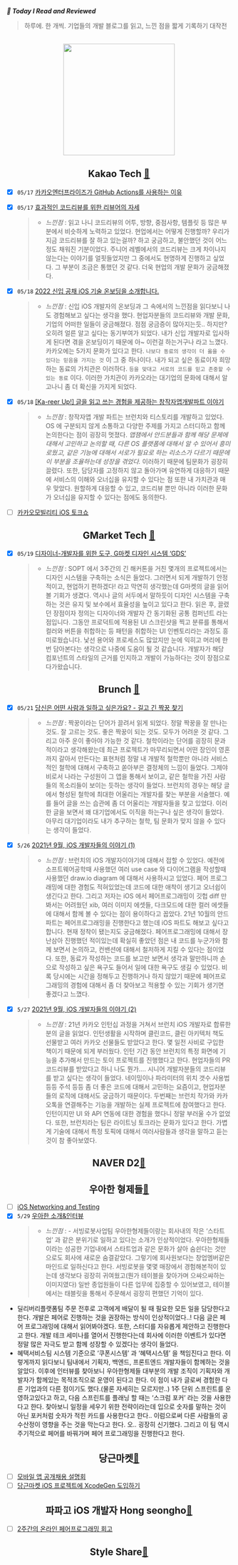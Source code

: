 ***🔗 Today I Read and Reviewed***
> 하루에. 한 개씩. 기업들의 개발 블로그를 읽고, 느낀 점을 짧게 기록하기 대작전

<br>

<div align=center>

<img src="https://user-images.githubusercontent.com/69136340/168649639-4398fa57-4ea6-450d-ac81-b3c16492ef92.gif" width ="250">

</div>



 <div align = center>

 ## Kakao Tech [🔗](https://tech.kakao.com)

 </div>

- [x] `05/17` [카카오엔터프라이즈가 GitHub Actions를 사용하는 이유](https://tech.kakao.com/2022/05/06/github-actions/)
- [x] `05/17` [효과적인 코드리뷰를 위한 리뷰어의 자세](https://tech.kakao.com/2022/03/17/2022-newkrew-onboarding-codereview/)
    > - _느낀점_ : 읽고 나니 코드리뷰의 어투, 방향, 중점사항, 템플릿 등 많은 부분에서 비슷하게 노력하고 있었다. 현업에서는 어떻게 진행할까? 우리가 지금 코드리뷰를 잘 하고 있는걸까? 하고 궁금하고, 불안했던 것이 어느정도 채워진 기분이었다. 주니어 레벨에서의 코드리뷰는 크게 차이나지 않는다는 이야기를 얼핏들었지만 그 중에서도 현명하게 진행하고 싶었다. 그 부분이 조금은 통했던 것 같다. 더욱 현업의 개발 문화가 궁금해졌다.
- [x] `05/18` [2022 신입 공채 iOS 기술 온보딩을 소개합니다.](https://tech.kakao.com/2022/03/16/2022-newkrew-onboarding-ios/)
    > - _느낀점_ : 신입 iOS 개발자의 온보딩과 그 속에서의 느낀점을 읽다보니 나도 경험해보고 싶다는 생각을 했다. 현업자분들의 코드리뷰와 개발 문화, 기업의 어떠한 일들이 궁금해졌다. 점점 궁금증이 많아지는듯.. 하지만? 오히려 얼른 알고 싶다는 동기부여가 되었다. 내가 신입 개발자로 입사하게 된다면 겪을 온보딩이기 때문에 아~ 이런걸 하는거구나 라고 느꼈다. 카카오에는 5가지 문화가 있다고 한다. `나보다 동료의 생각이 더 옳을 수 있다는 믿음을 가지는 것` 이 그 중 하나이다. 내가 되고 싶은 동료이자 희망하는 동료의 가치관은 이러하다. `등을 맞대고 서로의 코드를 믿고 존중할 수 있는 동료` 이다. 이러한 가치관이 카카오라는 대기업의 문화에 대해서 알고나니 좀 더 확신을 가지게 되었다.
 
- [X] `05/18` [[Ka-reer Up!] 글을 읽고 쓰는 경험을 제공하는 창작자앱개발파트 이야기](https://tech.kakao.com/2022/03/21/client-recruitment-01/)
    > - _느낀점_ : 창작자앱 개발 파트는 브런치와 티스토리를 개발하고 있었다. OS 에 구분되지 않게 소통하고 다양한 주제를 가지고 스터디하고 함께 논의한다는 점이 굉장히 멋졌다. _앱잼에서 안드분들과 함께 해당 문제에 대해서 고민하고 논의할 때, 다른 OS 플랫폼에 대해서 알 수 있어서 흥미로웠고, 같은 기능에 대해서 서로가 필요로 하는 리소스가 다르기 때문에 이 부분을 조율하는데 성장을 겪었다._ 이러하기 때문에 팀문화가 굉장히 끌렸다. 또한, 담당자를 고정하지 않고 돌아가며 유연하게 대응하기 때문에 서비스의 이해와 오너십을 유지할 수 있다는 점 또한 내 가치관과 매우 맞았다. 원할하게 대응할 수 있고, 코드리뷰 뿐만 아니라 이러한 문화가 오너십을 유지할 수 있다는 점에도 동의한다.
- [ ] [카카오모빌리티 iOS 토크쇼](https://if.kakao.com/session/132)

 <div align = center>

 ## GMarket Tech [🔗](https://product.gmarket.com/stories/)

 </div>

- [x] `05/19` [디자이너-개발자를 위한 도구, G마켓 디자인 시스템 ‘GDS’](https://product.gmarket.com/2021-03-gds/)
    > - _느낀점_ : SOPT 에서 3주간의 긴 해커톤을 거친 몇개의 프로젝트에서는 디자인 시스템을 구축하는 소식은 들었다. 그러면서 되게 개발하기 안정적이고, 현업하기 편하겠다! 라고 막연히 생각했는데 G마켓의 글을 읽어볼 기회가 생겼다. 역시나 글의 서두에서 말하듯이 디자인 시스템을 구축하는 것은 유지 및 보수에서 효율성을 높이고 있다고 한다. 읽은 후, 끌렸던 장점이자 정의는 디자이너와 개발자 간 동기화된 공통 컴퍼넌트 라는 점입니다. 그동안 프로덕트에 적용된 UI 스크린샷을 찍고 분류를 통해서 컬러와 버튼을 취합하는 등 패턴을 취합하는 UI 인벤토리라는 과정도 흥미로웠습니다. 낯선 용어와 프로세스도 많았지만 눈에 익히고 머리에 한번 담아본다는 생각으로 나중에 도움이 될 것 같습니다. 개발자가 해당 컴포넌트의 스타일의 근거를 인지하고 개발이 가능하다는 것이 장점으로 다가왔습니다.

 <div align = center>

## Brunch [🔗](https://brunch.co.kr/magazine/brunch-dev)
 
</div>

- [x] `05/21` [당신은 어떤 사람과 일하고 싶은가요? - 길고 긴 짝꿍 찾기](https://brunch.co.kr/@babosamo/85)
    > - _느낀점_ : 짝꿍이라는 단어가 끌려서 읽게 되었다. 정말 짝꿍을 잘 만나는 것도. 잘 고르는 것도. 좋은 짝꿍이 되는 것도. 모두가 어려운 것 같다. 그리고 아주 운이 좋아야 가능한 것 같다. 철학이라는 단어를 굉장히 문과적이라고 생각해왔는데 최근 프로젝트가 마무리되면서 어떤 장인이 영혼까지 갈아서 만든다는 표현처럼 정말 내 개발적 철학뿐만 아니라 서비스적인 철학에 대해서 구축하고 쏟아부은 결정체의 느낌이 들었다. 그제야 비로서 나라는 구성원이 그 앱을 통해서 보이고, 같은 철학을 가진 사람들의 목소리들이 보이는 듯하는 생각이 들었다. 브런치의 경우는 해당 글에서 형성된 철학에 최대한 어울리는 개발자를 찾는 부분을 서술했다. 예를 들어 글을 쓰는 습관에 좀 더 어울리는 개발자들을 찾고 있었다. 이러한 글을 보면서 왜 대기업에서도 이직을 하는구나 싶은 생각이 들었다. 아무리 대기업이라도 내가 추구하는 철학, 팀 문화가 맞지 않을 수 있다는 생각이 들었다.
- [x] `5/26` [2021년 9월, iOS 개발자들의 이야기 (1)](https://brunch.co.kr/@eunjin3786/223)
    > - _느낀점_ : 브런치의 iOS 개발자이야기에 대해서 접할 수 있었다. 예전에 소프트웨어공학때 사용했던 여러 use case 와 다이어그램을 작성할때 사용했던 draw.io diagram 에 대해서 사용하시고 있었다. 페어 프로그래밍에 대한 경험도 적혀있었는데 코드에 대한 애착이 생기고 오너쉽이 생긴다고 한다. 그리고 저자는 iOS 에서 페어프로그래밍이 깃헙 diff 만 봐서는 어려웠던 xib, 여러 이미지 에셋들, 다크모드에 대한 컬러 에셋들에 대해서 함께 볼 수 있다는 점이 용이하다고 꼽았다. 21년 10월의 안드파트는 페어프로그래밍을 진행한다고 했는데 iOS 파트도 해보고 싶다고 합니다. 현재 정착이 됐는지도 궁금해졌다. 페어프로그래밍에 대해서 장난삼아 진행했던 적이있는데 확실히 좋았던 점은 내 코드를 누군가와 함께 보면서 논의하고, 컨밴션에 대해서 철저하게 지킬 수 있다는 점이었다. 또한, 동료가 작성하는 코드를 보고만 보면서 생각과 말만하니까 손으로 작성하고 싶은 욕구도 들어서 일에 대한 욕구도 생길 수 있었다. 비록 당시에는 시간을 정해두고 진행하거나 하지 않았기 때문에 페어프로그래밍의 경험에 대해서 좀 더 찾아보고 적용할 수 있는 기회가 생기면 좋겠다고 느꼈다.
- [x] `5/27` [2021년 9월, iOS 개발자들의 이야기 (2)](https://brunch.co.kr/@woongss/1)
    > - _느낀점_ : 21년 카카오 인턴십 과정을 거쳐서 브런치 iOS 개발자로 합류한 분의 글을 읽었다. 인턴생활을 시작하며 클린코드, 클린 아키텍처 책도 선물받고 여러 카카오 선물들도 받았다고 한다. 몇 일전 사비로 구입한 책이기 때문에 되게 부러웠다. 인턴 기간 동안 브런치의 특정 화면에 기능을 추가해서 만드는 토이 프로젝트를 진행했다고 한다. 현업자들의 PR 코드리뷰를 받았다고 하니 나도 뭔가…. 시니어 개발자분들의 코드리뷰를 받고 싶다는 생각이 들었다. 네이밍이나 파라미터의 위치 갯수 사용법 등등 주석 등등 좀 더 좋은 코드에 대해서 고민하는 요즘이고, 현업자분들의 로직에 대해서도 궁금하기 때문이다. 두번째는 브런치 작가와 카카오톡을 연결해주는 기능을 개발하는 실제 프로젝트에 참여했다고 한다. 인턴이지만 UI 와 API 연동에 대한 경험을 했다니 정말 부러울 수가 없었다. 또한, 브런치라는 팀은 라이트닝 토크라는 문화가 있다고 한다. 가볍게 기술에 대해서 특정 토픽에 대해서 여러사람들과 생각을 말하고 듣는 것이 참 좋아보였다.

<div align = center>
 
## NAVER D2[🔗](https://d2.naver.com/search?keyword=ios&sort=postPublishedAt%2Cdesc)
 
</div>

<div align = center>
 
## 우아한 형제들[🔗](https://techblog.woowahan.com)
 
</div>

- [ ] [iOS Networking and Testing](https://techblog.woowahan.com/2704/)
- [x] `5/29` [우아한 소개&인터뷰](https://career.woowahan.com/woowa-team)
    > - _느낀점_ : - 서빙로봇사업팀
우아한형제들이랑는 회사내의 작은 ‘스타트업’ 과 같은 분위기로 일하고 있다는 소개가 인상적이었다. 우아한형제들이라는 성공한 기업내에서 스타트업과 같은 문화가 살아 숨쉰다는 것만으로도 회사에 새로운 숨결같았다. 그렇기에 회사원보다는 창업멤버같은 마인드로 일하신다고 한다. 서빙로봇을 몇몇 매장에서 경험해본적이 있는데 생각보다 굉장히 귀여웠고(뭔가 테이블을 찾아가며 으쌰으쌰하는 이미지였다) 일반 종업원들이 다른 업무에 집중할 수 있어보였고, 테이블에서는 태블릿을 통해서 주문해서 굉장히 편했던 기억이 있다.
- 딜리버리플랫폼팀
주문 전후로 고객에게 배달이 될 때 필요한 모든 일을 담당한다고 한다. 개발은 페어로 진행하는 것을 권장하는 방식이 인상적이었다..! 다음 글은 페어 프로그래밍에 대해서 읽어봐야겠다. 또한, 스터디를 자유롭게 제안하고 진행한다고 한다. 개발 테크 세미나를 열어서 진행한다는데 회사에 이러한 이벤트가 있다면 정말 많은 자극도 받고 함께 성장할 수 있겠다는 생각이 들었다.
- 혜택서비스팀
시스템 기준으로 ‘쿠폰시스템’ 과 ‘혜택시스템’ 을 책임진다고 한다. 이렇게까지 읽다보니 팀내에서 기획자, 백엔드, 프론트엔드 개발자들이 함께하는 것을 알았다. 이후에 인터뷰를 찾아보니 우아한형제들 대부분의 개발 조직이 기획자와 개발자가 함께있는 목적조직으로 운영이 된다고 한다. 이 점이 내가 글로써 경험한 다른 기업과의 다른 점이기도 했다.(물론 자세히는 모르지만..) 1주 단위 스프린트를 운영하고있다고 하고, 다음 스프린트를 플래닝 할 때는 ‘스크럼 포커’ 라는 것을 사용한다고 한다. 찾아보니 일정을 세우기 위한 전략이라는데 입으로 숫자를 말하는 것이 아닌 포커처럼 숫자가 적힌 카드를 사용한다고 한다.. 이럼으로써 다른 사람들의 공수산정이 영향을 주는 것을 막는다고 한다. 오.. 굉장히 신기했다. 그리고 이 팀 역시 주기적으로 페어를 바꿔가며 페어 프로그래밍을 진행한다고 한다. 

<div align = center>
 
## 당근마켓[🔗](https://medium.com/daangn/development/home)
 
</div>

- [ ] [모바일 앱 공개채용 설명회](https://team.daangn.com/jobs/4300798003/)
- [ ] [당근마켓 iOS 프로젝트에 XcodeGen 도입하기](https://medium.com/daangn/프로젝트에-xcodegen-도입하기-d0fd54691aad)

<div align=center>

## 파파고 iOS 개발자 Hong seongho[🔗](https://medium.com/@hongseongho)

</div>

- [ ] [2주간의 온라인 페어프로그래밍 회고](https://medium.com/@hongseongho/2주간의-온라인-페어프로그래밍-회고-c5796bfa77c1)

<div align=center>
 
## Style Share[🔗](https://medium.com/styleshare/medium-com-styleshare-engineering/home) 
 
</div>
